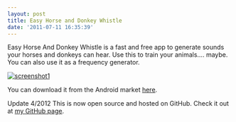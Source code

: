 ```yaml
---
layout: post
title: Easy Horse and Donkey Whistle
date: '2011-07-11 16:35:39'
---
```



Easy Horse And Donkey Whistle is a fast and free app to generate sounds your horses and donkeys can hear. Use this to train your animals…. maybe. You can also use it as a frequency generator.

[![](http://66.147.244.180/~hunterda/content/images/2011/07/screenshot1111-180x300.png "screenshot1")](http://66.147.244.180/~hunterda/content/images/2011/07/screenshot1111.png)

You can download it from the Android market [here](https://market.android.com/details?id=com.hunterdavis.easyhorseanddonkeywhistle).

Update 4/2012 This is now open source and hosted on GitHub. Check it out at [my GitHub page](https://github.com/huntergdavis).


